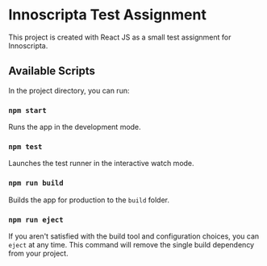 # Innoscripta Test Assignment
This project is created with React JS as a small test assignment for Innoscripta.

## Available Scripts

In the project directory, you can run:

### `npm start`

Runs the app in the development mode.
### `npm test`

Launches the test runner in the interactive watch mode.

### `npm run build`

Builds the app for production to the `build` folder.

### `npm run eject`

If you aren't satisfied with the build tool and configuration choices, you can `eject` at any time. This command will remove the single build dependency from your project.

